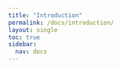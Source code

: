 ```yaml
---
title: "Introduction"
permalink: /docs/introduction/
layout: single
toc: true
sidebar:
  nav: docs
---
```


